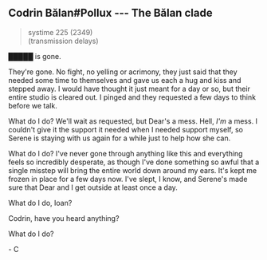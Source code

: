 ## Codrin Bălan#Pollux --- The Bălan clade

> systime 225 (2349)  
> (transmission delays)

█████ is gone.

They're gone. No fight, no yelling or acrimony, they just said that they needed some time to themselves and gave us each a hug and kiss and stepped away. I would have thought it just meant for a day or so, but their entire studio is cleared out. I pinged and they requested a few days to think before we talk.

What do I do? We'll wait as requested, but Dear's a mess. Hell, *I'm* a mess. I couldn't give it the support it needed when I needed support myself, so Serene is staying with us again for a while just to help how she can.

What do I do? I've never gone through anything like this and everything feels so incredibly desperate, as though I've done something so awful that a single misstep will bring the entire world down around my ears. It's kept me frozen in place for a few days now. I've slept, I know, and Serene's made sure that Dear and I get outside at least once a day.

What do I do, Ioan?

Codrin, have you heard anything?

What do I do?

\- C
